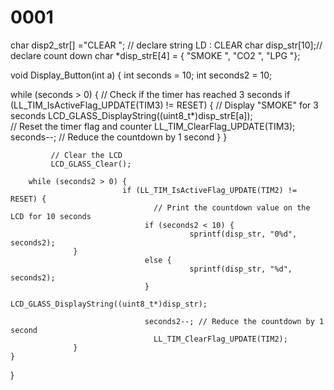 # 0001

char disp2_str[] ="CLEAR "; // declare string LD : CLEAR
char disp_str[10];// declare count down
char *disp_strE[4] = { "SMOKE ", "CO2  ", "LPG  "};

void Display_Button(int a)
{
	 int seconds = 10;
	 int seconds2 = 10;
	 
   while (seconds > 0) {
               // Check if the timer has reached 3 seconds
               if (LL_TIM_IsActiveFlag_UPDATE(TIM3) != RESET) {
                   // Display "SMOKE" for 3 seconds
                   LCD_GLASS_DisplayString((uint8_t*)disp_strE[a]);  
                   // Reset the timer flag and counter
                   LL_TIM_ClearFlag_UPDATE(TIM3);
                   seconds--; // Reduce the countdown by 1 second
                }
		}
				     
             // Clear the LCD
             LCD_GLASS_Clear();
						 
		while (seconds2 > 0) {
							 if (LL_TIM_IsActiveFlag_UPDATE(TIM2) != RESET) {
									// Print the countdown value on the LCD for 10 seconds
								  if (seconds2 < 10) {
											sprintf(disp_str, "0%d", seconds2);
                  } 
								  else {
									 		sprintf(disp_str, "%d", seconds2);
								  }
								  LCD_GLASS_DisplayString((uint8_t*)disp_str);
									
								  seconds2--; // Reduce the countdown by 1 second
									LL_TIM_ClearFlag_UPDATE(TIM2);
                  }
    }
}		
